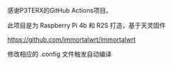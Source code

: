 感谢P3TERX的GitHub Actions项目。

此项目是为 Raspberry Pi 4b 和 R2S 打造，基于天灵固件

https://github.com/immortalwrt/immortalwrt

修改相应的 .config 文件触发自动编译
